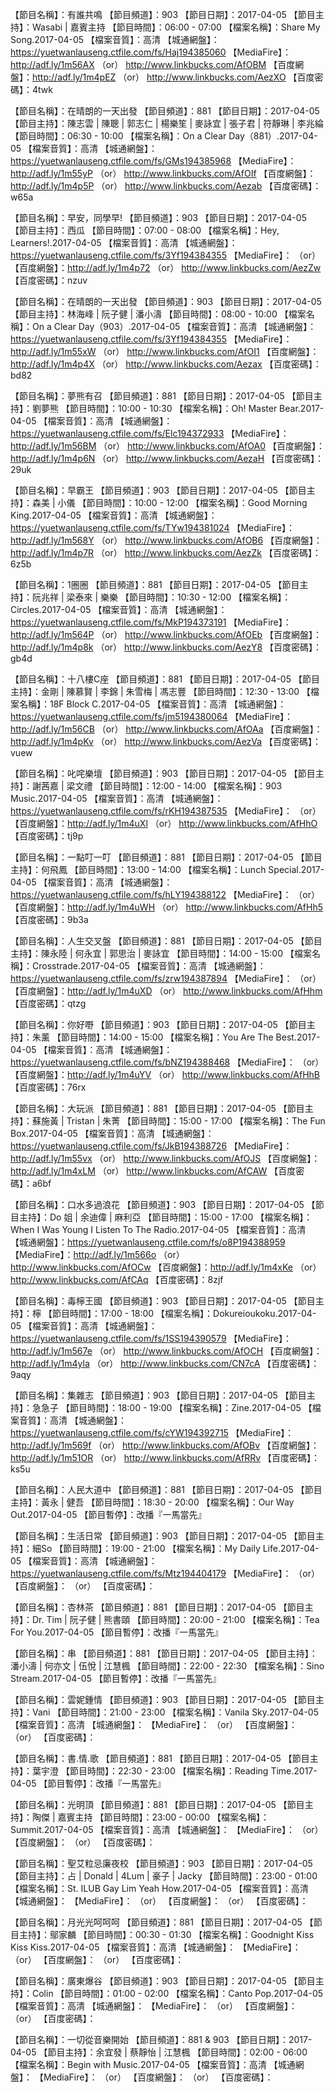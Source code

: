 【節目名稱】：有誰共鳴
【節目頻道】：903
【節目日期】：2017-04-05
【節目主持】：Wasabi | 嘉賓主持
【節目時間】：06:00 - 07:00 
【檔案名稱】：Share My Song.2017-04-05
【檔案音質】：高清
【城通網盤】：https://yuetwanlauseng.ctfile.com/fs/Haj194385060
【MediaFire】：http://adf.ly/1m56AX （or） http://www.linkbucks.com/AfOBM
【百度網盤】：http://adf.ly/1m4pEZ （or） http://www.linkbucks.com/AezXO
【百度密碼】：4twk

【節目名稱】：在晴朗的一天出發
【節目頻道】：881
【節目日期】：2017-04-05
【節目主持】：陳志雲 | 陳聰 | 郭志仁 | 楊樂笙 | 麥詠宜 | 張子君 | 符靜琳 | 李兆綸
【節目時間】：06:30 - 10:00
【檔案名稱】：On a Clear Day（881）.2017-04-05
【檔案音質】：高清
【城通網盤】：https://yuetwanlauseng.ctfile.com/fs/GMs194385968
【MediaFire】：http://adf.ly/1m55yP （or） http://www.linkbucks.com/AfOIf
【百度網盤】：http://adf.ly/1m4p5P （or） http://www.linkbucks.com/Aezab
【百度密碼】：w65a

【節目名稱】：早安，同學早!
【節目頻道】：903
【節目日期】：2017-04-05
【節目主持】：西瓜
【節目時間】：07:00 - 08:00
【檔案名稱】：Hey, Learners!.2017-04-05
【檔案音質】：高清
【城通網盤】：https://yuetwanlauseng.ctfile.com/fs/3Yf194384355
【MediaFire】： （or） 
【百度網盤】：http://adf.ly/1m4p72 （or） http://www.linkbucks.com/AezZw
【百度密碼】：nzuv

【節目名稱】：在晴朗的一天出發
【節目頻道】：903
【節目日期】：2017-04-05
【節目主持】：林海峰 | 阮子健 | 潘小濤
【節目時間】：08:00 - 10:00
【檔案名稱】：On a Clear Day（903）.2017-04-05
【檔案音質】：高清
【城通網盤】：https://yuetwanlauseng.ctfile.com/fs/3Yf194384355
【MediaFire】：http://adf.ly/1m55xW （or） http://www.linkbucks.com/AfOI1
【百度網盤】：http://adf.ly/1m4p4X （or） http://www.linkbucks.com/Aezax
【百度密碼】：bd82

【節目名稱】：夢熊有召
【節目頻道】：881
【節目日期】：2017-04-05
【節目主持】：劉夢熊
【節目時間】：10:00 - 10:30
【檔案名稱】：Oh! Master Bear.2017-04-05
【檔案音質】：高清
【城通網盤】：https://yuetwanlauseng.ctfile.com/fs/Elc194372933
【MediaFire】：http://adf.ly/1m56BM （or） http://www.linkbucks.com/AfOA0
【百度網盤】：http://adf.ly/1m4p6N （or） http://www.linkbucks.com/AezaH
【百度密碼】：29uk

【節目名稱】：早霸王
【節目頻道】：903
【節目日期】：2017-04-05
【節目主持】：森美 | 小儀
【節目時間】：10:00 - 12:00
【檔案名稱】：Good Morning King.2017-04-05
【檔案音質】：高清
【城通網盤】：https://yuetwanlauseng.ctfile.com/fs/TYw194381024
【MediaFire】：http://adf.ly/1m568Y （or） http://www.linkbucks.com/AfOB6
【百度網盤】：http://adf.ly/1m4p7R （or） http://www.linkbucks.com/AezZk
【百度密碼】：6z5b

【節目名稱】：1圈圈
【節目頻道】：881
【節目日期】：2017-04-05
【節目主持】：阮兆祥 | 梁泰來 | 樂樂
【節目時間】：10:30 - 12:00
【檔案名稱】：Circles.2017-04-05
【檔案音質】：高清
【城通網盤】：https://yuetwanlauseng.ctfile.com/fs/MkP194373191
【MediaFire】：http://adf.ly/1m564P （or） http://www.linkbucks.com/AfOEb
【百度網盤】：http://adf.ly/1m4p8k （or） http://www.linkbucks.com/AezY8
【百度密碼】：gb4d

【節目名稱】：十八樓C座
【節目頻道】：881
【節目日期】：2017-04-05
【節目主持】：金剛 | 陳慕賢 | 李錦 | 朱雪梅 | 馮志豐
【節目時間】：12:30 - 13:00
【檔案名稱】：18F Block C.2017-04-05
【檔案音質】：高清
【城通網盤】：https://yuetwanlauseng.ctfile.com/fs/jm5194380064
【MediaFire】：http://adf.ly/1m56CB （or） http://www.linkbucks.com/AfOAa
【百度網盤】：http://adf.ly/1m4pKv （or） http://www.linkbucks.com/AezVa
【百度密碼】：vuew

【節目名稱】：叱咤樂壇
【節目頻道】：903
【節目日期】：2017-04-05
【節目主持】：謝茜嘉 | 梁文禮
【節目時間】：12:00 - 14:00
【檔案名稱】：903 Music.2017-04-05
【檔案音質】：高清
【城通網盤】：https://yuetwanlauseng.ctfile.com/fs/rKH194387535
【MediaFire】： （or） 
【百度網盤】：http://adf.ly/1m4uXl （or） http://www.linkbucks.com/AfHhO
【百度密碼】：tj9p

【節目名稱】：一點叮一叮
【節目頻道】：881
【節目日期】：2017-04-05
【節目主持】：何飛鳳
【節目時間】：13:00 - 14:00
【檔案名稱】：Lunch Special.2017-04-05
【檔案音質】：高清
【城通網盤】：https://yuetwanlauseng.ctfile.com/fs/hLY194388122
【MediaFire】： （or） 
【百度網盤】：http://adf.ly/1m4uWH （or） http://www.linkbucks.com/AfHh5
【百度密碼】：9b3a

【節目名稱】：人生交叉盤
【節目頻道】：881
【節目日期】：2017-04-05
【節目主持】：陳永陸 | 何永宜 | 郭思治 | 麥詠宜
【節目時間】：14:00 - 15:00
【檔案名稱】：Crosstrade.2017-04-05
【檔案音質】：高清
【城通網盤】：https://yuetwanlauseng.ctfile.com/fs/zrw194387894
【MediaFire】： （or） 
【百度網盤】：http://adf.ly/1m4uXD （or） http://www.linkbucks.com/AfHhm
【百度密碼】：qtzg

【節目名稱】：你好嘢
【節目頻道】：903
【節目日期】：2017-04-05
【節目主持】：朱薰
【節目時間】：14:00 - 15:00
【檔案名稱】：You Are The Best.2017-04-05
【檔案音質】：高清
【城通網盤】：https://yuetwanlauseng.ctfile.com/fs/bNZ194388468
【MediaFire】： （or） 
【百度網盤】：http://adf.ly/1m4uYV （or） http://www.linkbucks.com/AfHhB
【百度密碼】：76rx

【節目名稱】：大玩派
【節目頻道】：881
【節目日期】：2017-04-05
【節目主持】：蘇施黃 | Tristan | 朱菁
【節目時間】：15:00 - 17:00
【檔案名稱】：The Fun Box.2017-04-05
【檔案音質】：高清
【城通網盤】：https://yuetwanlauseng.ctfile.com/fs/JkB194388726
【MediaFire】：http://adf.ly/1m55vx （or） http://www.linkbucks.com/AfOJS
【百度網盤】：http://adf.ly/1m4xLM （or） http://www.linkbucks.com/AfCAW
【百度密碼】：a6bf

【節目名稱】：口水多過浪花
【節目頻道】：903
【節目日期】：2017-04-05
【節目主持】：Do 姐 | 余迪偉 | 麻利亞
【節目時間】：15:00 - 17:00
【檔案名稱】：When I Was Young I Listen To The Radio.2017-04-05
【檔案音質】：高清
【城通網盤】：https://yuetwanlauseng.ctfile.com/fs/o8P194388959
【MediaFire】：http://adf.ly/1m566o （or） http://www.linkbucks.com/AfOCw
【百度網盤】：http://adf.ly/1m4xKe （or） http://www.linkbucks.com/AfCAq
【百度密碼】：8zjf

【節目名稱】：毒檸王國
【節目頻道】：903
【節目日期】：2017-04-05
【節目主持】：檸
【節目時間】：17:00 - 18:00
【檔案名稱】：Dokureioukoku.2017-04-05
【檔案音質】：高清
【城通網盤】：https://yuetwanlauseng.ctfile.com/fs/1SS194390579
【MediaFire】：http://adf.ly/1m567e （or） http://www.linkbucks.com/AfOCH
【百度網盤】：http://adf.ly/1m4yla （or） http://www.linkbucks.com/CN7cA
【百度密碼】：9aqy

【節目名稱】：集雜志
【節目頻道】：903
【節目日期】：2017-04-05
【節目主持】：急急子
【節目時間】：18:00 - 19:00
【檔案名稱】：Zine.2017-04-05
【檔案音質】：高清
【城通網盤】：https://yuetwanlauseng.ctfile.com/fs/cYW194392715
【MediaFire】：http://adf.ly/1m569f （or） http://www.linkbucks.com/AfOBv
【百度網盤】：http://adf.ly/1m51OR （or） http://www.linkbucks.com/AfRRv
【百度密碼】：ks5u

【節目名稱】：人民大道中
【節目頻道】：881
【節目日期】：2017-04-05
【節目主持】：黃永 | 健吾
【節目時間】：18:30 - 20:00
【檔案名稱】：Our Way Out.2017-04-05
【節目暫停】：改播『一馬當先』

【節目名稱】：生活日常
【節目頻道】：903
【節目日期】：2017-04-05
【節目主持】：細So
【節目時間】：19:00 - 21:00
【檔案名稱】：My Daily Life.2017-04-05
【檔案音質】：高清
【城通網盤】：https://yuetwanlauseng.ctfile.com/fs/Mtz194404179
【MediaFire】： （or） 
【百度網盤】： （or） 
【百度密碼】：

【節目名稱】：杏林茶
【節目頻道】：881
【節目日期】：2017-04-05
【節目主持】：Dr. Tim | 阮子健 | 熊書頤
【節目時間】：20:00 - 21:00
【檔案名稱】：Tea For You.2017-04-05
【節目暫停】：改播『一馬當先』

【節目名稱】：串
【節目頻道】：881
【節目日期】：2017-04-05
【節目主持】：潘小濤 | 何亦文 | 伍悅 | 江慧楓
【節目時間】：22:00 - 22:30
【檔案名稱】：Sino Stream.2017-04-05
【節目暫停】：改播『一馬當先』

【節目名稱】：雲妮鍾情
【節目頻道】：903
【節目日期】：2017-04-05
【節目主持】：Vani
【節目時間】：21:00 - 23:00
【檔案名稱】：Vanila Sky.2017-04-05
【檔案音質】：高清
【城通網盤】：
【MediaFire】： （or） 
【百度網盤】： （or） 
【百度密碼】：

【節目名稱】：書.情.歌
【節目頻道】：881
【節目日期】：2017-04-05
【節目主持】：葉宇澄
【節目時間】：22:30 - 23:00
【檔案名稱】：Reading Time.2017-04-05
【節目暫停】：改播『一馬當先』

【節目名稱】：光明頂
【節目頻道】：881
【節目日期】：2017-04-05
【節目主持】：陶傑 | 嘉賓主持
【節目時間】：23:00 - 00:00
【檔案名稱】：Summit.2017-04-05
【檔案音質】：高清
【城通網盤】：
【MediaFire】： （or） 
【百度網盤】： （or） 
【百度密碼】：

【節目名稱】：聖艾粒忌廉夜校
【節目頻道】：903
【節目日期】：2017-04-05
【節目主持】：占 | Donald | 4Lum | 豪子 | Jacky
【節目時間】：23:00 - 01:00
【檔案名稱】：St. ILUB Gay Lim Yeah How.2017-04-05
【檔案音質】：高清
【城通網盤】：
【MediaFire】： （or） 
【百度網盤】： （or） 
【百度密碼】：

【節目名稱】：月光光呵呵呵
【節目頻道】：881
【節目日期】：2017-04-05
【節目主持】：鄔家麟
【節目時間】：00:30 - 01:30
【檔案名稱】：Goodnight Kiss Kiss Kiss.2017-04-05
【檔案音質】：高清
【城通網盤】：
【MediaFire】： （or） 
【百度網盤】： （or） 
【百度密碼】：

【節目名稱】：廣東爆谷
【節目頻道】：903
【節目日期】：2017-04-05
【節目主持】：Colin
【節目時間】：01:00 - 02:00
【檔案名稱】：Canto Pop.2017-04-05
【檔案音質】：高清
【城通網盤】：
【MediaFire】： （or） 
【百度網盤】： （or） 
【百度密碼】：

【節目名稱】：一切從音樂開始
【節目頻道】：881 & 903
【節目日期】：2017-04-05
【節目主持】：余宜發 | 蔡靜怡 | 江慧楓
【節目時間】：02:00 - 06:00
【檔案名稱】：Begin with Music.2017-04-05
【檔案音質】：高清
【城通網盤】：
【MediaFire】： （or） 
【百度網盤】： （or） 
【百度密碼】：
